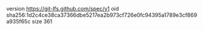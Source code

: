version https://git-lfs.github.com/spec/v1
oid sha256:1d2c4ce38ca37366dbe5217ea2b973cf726e0fc94395a1789e3cf869a935f65c
size 361
